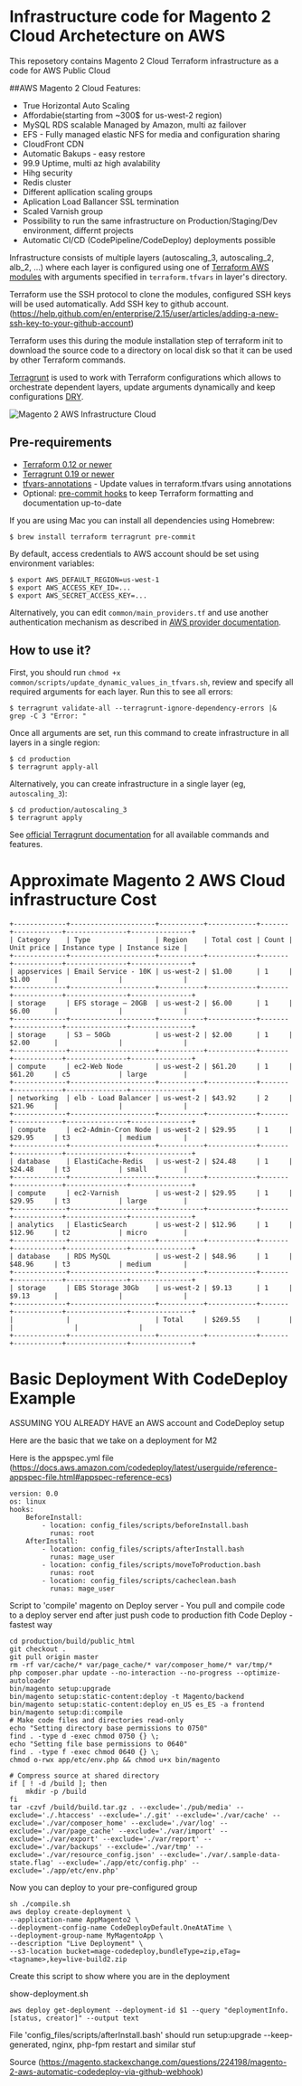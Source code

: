 # Infrastructure code for Magento 2 Cloud Archetecture on AWS

This reposetory contains Magento 2 Cloud Terraform infrastructure as a code for AWS Public Cloud

##AWS Magento 2 Cloud Features:
* True Horizontal Auto Scaling 
* Affordabie(starting from ~300$ for us-west-2 region)
* MySQL RDS scalable Managed by Amazon, multi az failover
* EFS - Fully managed elastic NFS for media and configuration sharing
* CloudFront CDN
* Automatic Bakups - easy restore
* 99.9 Uptime, multi az high avalability 
* Hihg security 
* Redis cluster
* Different apllication scaling groups 
* Aplication Load Ballancer SSL termination 
* Scaled Varnish group
* Possibility to run the same infrastructure on Production/Staging/Dev environment, differnt projects
* Automatic CI/CD (CodePipeline/CodeDeploy) deployments possible

Infrastructure consists of multiple layers (autoscaling_3, autoscaling_2, alb_2, ...) where each layer is configured using one of [Terraform AWS modules](https://github.com/terraform-aws-modules/) with arguments specified in `terraform.tfvars` in layer's directory.

Terraform use the SSH protocol to clone the modules, configured SSH keys will be used automatically. Add SSH key to github account. (https://help.github.com/en/enterprise/2.15/user/articles/adding-a-new-ssh-key-to-your-github-account)

Terraform uses this during the module installation step of terraform init to download the source code to a directory on local disk so that it can be used by other Terraform commands.

[Terragrunt](https://github.com/gruntwork-io/terragrunt) is used to work with Terraform configurations which allows to orchestrate dependent layers, update arguments dynamically and keep configurations [DRY](https://en.wikipedia.org/wiki/Don%27t_repeat_yourself).

![Magento 2 AWS Infrastructure Cloud ](https://github.com/Genaker/TerraformMagentoCloud/blob/master/Magento2Cloud.png)

## Pre-requirements

- [Terraform 0.12 or newer](https://www.terraform.io/)
- [Terragrunt 0.19 or newer](https://github.com/gruntwork-io/terragrunt)
- [tfvars-annotations](https://github.com/antonbabenko/tfvars-annotations) - Update values in terraform.tfvars using annotations
- Optional: [pre-commit hooks](http://pre-commit.com) to keep Terraform formatting and documentation up-to-date

If you are using Mac you can install all dependencies using Homebrew:

    $ brew install terraform terragrunt pre-commit

By default, access credentials to AWS account should be set using environment variables:

    $ export AWS_DEFAULT_REGION=us-west-1
    $ export AWS_ACCESS_KEY_ID=...
    $ export AWS_SECRET_ACCESS_KEY=...

Alternatively, you can edit `common/main_providers.tf` and use another authentication mechanism as described in [AWS provider documentation](https://www.terraform.io/docs/providers/aws/index.html#authentication).



## How to use it?

First, you should run `chmod +x common/scripts/update_dynamic_values_in_tfvars.sh`, review and specify all required arguments for each layer. Run this to see all errors:

    $ terragrunt validate-all --terragrunt-ignore-dependency-errors |& grep -C 3 "Error: "

Once all arguments are set, run this command to create infrastructure in all layers in a single region:

    $ cd production
    $ terragrunt apply-all

Alternatively, you can create infrastructure in a single layer (eg, `autoscaling_3`):

    $ cd production/autoscaling_3
    $ terragrunt apply

See [official Terragrunt documentation](https://github.com/gruntwork-io/terragrunt/blob/master/README.md) for all available commands and features.


# Approximate Magento 2 AWS Cloud infrastructure Cost

```
+-------------+---------------------+-----------+------------+-------+------------+---------------+---------------+
| Category    | Type                | Region    | Total cost | Count | Unit price | Instance type | Instance size |
+-------------+---------------------+-----------+------------+-------+------------+---------------+---------------+
| appservices | Email Service - 10K | us-west-2 | $1.00      | 1     | $1.00      |               |               |
+-------------+---------------------+-----------+------------+-------+------------+---------------+---------------+
| storage     | EFS storage – 20GB  | us-west-2 | $6.00      | 1     | $6.00      |               |               |
+-------------+---------------------+-----------+------------+-------+------------+---------------+---------------+
| storage     | S3 – 50Gb           | us-west-2 | $2.00      | 1     | $2.00      |               |               |
+-------------+---------------------+-----------+------------+-------+------------+---------------+---------------+
| compute     | ec2-Web Node        | us-west-2 | $61.20     | 1     | $61.20     | c5            | large         |
+-------------+---------------------+-----------+------------+-------+------------+---------------+---------------+
| networking  | elb - Load Balancer | us-west-2 | $43.92     | 2     | $21.96     |               |               |
+-------------+---------------------+-----------+------------+-------+------------+---------------+---------------+
| compute     | ec2-Admin-Cron Node | us-west-2 | $29.95     | 1     | $29.95     | t3            | medium        |
+-------------+---------------------+-----------+------------+-------+------------+---------------+---------------+
| database    | ElastiCache-Redis   | us-west-2 | $24.48     | 1     | $24.48     | t3            | small         |
+-------------+---------------------+-----------+------------+-------+------------+---------------+---------------+
| compute     | ec2-Varnish         | us-west-2 | $29.95     | 1     | $29.95     | t3            | large         |
+-------------+---------------------+-----------+------------+-------+------------+---------------+---------------+
| analytics   | ElasticSearch       | us-west-2 | $12.96     | 1     | $12.96     | t2            | micro         |
+-------------+---------------------+-----------+------------+-------+------------+---------------+---------------+
| database    | RDS MySQL           | us-west-2 | $48.96     | 1     | $48.96     | t3            | medium        |
+-------------+---------------------+-----------+------------+-------+------------+---------------+---------------+
| storage     | EBS Storage 30Gb    | us-west-2 | $9.13      | 1     | $9.13      |               |               |
+-------------+---------------------+-----------+------------+-------+------------+---------------+---------------+
|             |                     | Total     | $269.55    |       |            |               |               |
+-------------+---------------------+-----------+------------+-------+------------+---------------+---------------+
```
# Basic Deployment With CodeDeploy Example 

ASSUMING YOU ALREADY HAVE an AWS account and CodeDeploy setup

Here are the basic that we take on a deployment for M2 

Here is the appspec.yml file (https://docs.aws.amazon.com/codedeploy/latest/userguide/reference-appspec-file.html#appspec-reference-ecs)
```
version: 0.0
os: linux
hooks:
    BeforeInstall:
        - location: config_files/scripts/beforeInstall.bash
          runas: root
    AfterInstall:
        - location: config_files/scripts/afterInstall.bash
          runas: mage_user
        - location: config_files/scripts/moveToProduction.bash
          runas: root
        - location: config_files/scripts/cacheclean.bash
          runas: mage_user
```

Script to 'compile' magento on Deploy server - You pull and compile code to a deploy server end after just push code to production fith Code Deploy - fastest way 

```
cd production/build/public_html
git checkout .
git pull origin master
rm -rf var/cache/* var/page_cache/* var/composer_home/* var/tmp/*
php composer.phar update --no-interaction --no-progress --optimize-autoloader
bin/magento setup:upgrade
bin/magento setup:static-content:deploy -t Magento/backend
bin/magento setup:static-content:deploy en_US es_ES -a frontend
bin/magento setup:di:compile
# Make code files and directories read-only
echo "Setting directory base permissions to 0750"
find . -type d -exec chmod 0750 {} \;
echo "Setting file base permissions to 0640"
find . -type f -exec chmod 0640 {} \;
chmod o-rwx app/etc/env.php && chmod u+x bin/magento

# Compress source at shared directory
if [ ! -d /build ]; then
    mkdir -p /build
fi
tar -czvf /build/build.tar.gz . --exclude='./pub/media' --exclude='./.htaccess' --exclude='./.git' --exclude='./var/cache' --exclude='./var/composer_home' --exclude='./var/log' --exclude='./var/page_cache' --exclude='./var/import' --exclude='./var/export' --exclude='./var/report' --exclude='./var/backups' --exclude='./var/tmp' --exclude='./var/resource_config.json' --exclude='./var/.sample-data-state.flag' --exclude='./app/etc/config.php' --exclude='./app/etc/env.php'
```
Now you can deploy to your pre-configured group

```
sh ./compile.sh
aws deploy create-deployment \
--application-name AppMagento2 \
--deployment-config-name CodeDeployDefault.OneAtATime \
--deployment-group-name MyMagentoApp \
--description "Live Deployment" \
--s3-location bucket=mage-codedeploy,bundleType=zip,eTag=<tagname>,key=live-build2.zip
```

Create this script to show where you are in the deployment

show-deployment.sh

```
aws deploy get-deployment --deployment-id $1 --query "deploymentInfo.[status, creator]" --output text
```

File 'config_files/scripts/afterInstall.bash' should run setup:upgrade --keep-generated, nginx, php-fpm restart and similar stuf 

Source (https://magento.stackexchange.com/questions/224198/magento-2-aws-automatic-codedeploy-via-github-webhook)



